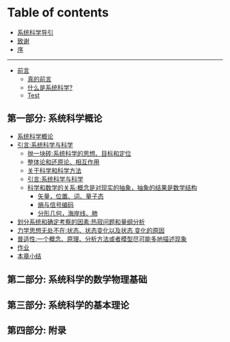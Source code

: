 # Table of contents
* [系统科学导引](README.md)
* [致谢](致谢.md)
* [序](序.md)

***

* [前言](前言/前言.md)
  * [真的前言](前言/真的前言.md)
  * [什么是系统科学?](前言/什么是系统科学?.md)
  * [Test](前言/Test.md)

## 第一部分: 系统科学概论

* [系统科学概论](一：概论/README.md)
* [引言:系统科学与科学](一：概论/引言/README.md)
  * [抛一块砖:系统科学的思想、目标和定位](一：概论/引言/Ideas-Goals-Orientation.md)
  * [整体论和还原论、相互作用]()
  * [关于科学和科学方法]()
  * [引言:系统科学与科学]()
  * [科学和数学的关系:概念是对现实的抽象，抽象的结果是数学结构]()
    * [矢量，位置、词、量子态]()
    * [熵与信号编码]()
    * [分形几何，海岸线、肺]()
* [划分系统和确定考察的因素:热寂问题和量纲分析]()
* [力学思想无处不在:状态、状态变化以及状态 变化的原因]()
* [普适性:一个概念、原理、分析方法或者模型尽可能多地描述现象]()
* [作业]()
* [本章小结]()

## 第二部分: 系统科学的数学物理基础

## 第三部分: 系统科学的基本理论

## 第四部分: 附录

